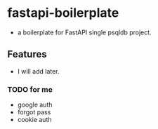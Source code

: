 # fastapi-boilerplate

- a boilerplate for FastAPI single psqldb project.

## Features
- I will add later.

### TODO for me
- google auth
- forgot pass
- cookie auth
